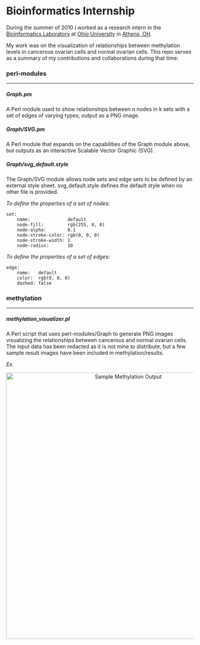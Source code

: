 # Bioinformatics Internship

During the summer of 2010 I worked as a research intern in the [Bioinformatics Laboratory](http://www.ohio.edu/bioinformatics/ "Ohio University Bioinformatics") at [Ohio University](http://www.ohio.edu/ "Ohio University Homepage") in [Athens, OH](https://www.google.com/maps/place/Athens,+OH+45701/@39.3344156,-82.1026,14z/data=!4m2!3m1!1s0x88487a8a2843c5d3:0x30b0012f06624a2b?hl=en "Map of Athens, OH"). 

My work was on the visualization of relationships between methylation levels in cancerous ovarian cells and normal ovarian cells.  This repo serves as a summary of my contributions and collaborations during that time:

### perl-modules
---

##### Graph.pm
 
A Perl module used to show relationships between n nodes in k sets with a set of edges of varying types; output as a PNG image.
    
##### Graph/SVG.pm
 
A Perl module that expands on the capabilities of the Graph module above, but outputs as an interactive Scalable Vector Graphic (SVG).

##### Graph/svg_default.style

The Graph/SVG module allows node sets and edge sets to be defined by an external style sheet. svg_default.style defines the default style when no other file is provided. 

*To define the properties of a set of nodes:*
```
set:
	name:              default
	node-fill:         rgb(255, 0, 0)
	node-alpha:        0.1
	node-stroke-color: rgb(0, 0, 0)
	node-stroke-width: 1
	node-radius:       10
```	
*To define the properties of a set of edges:*
```
edge:
	name:   default
	color:  rgb(0, 0, 0)
	dashed: false
```

### methylation
---

##### methylation_visualizer.pl

A Perl script that uses perl-modules/Graph to generate PNG images visualizing the relationships between cancerous and normal ovarian cells. The input data has been redacted as it is not mine to distribute, but a few sample result images have been included in methylation/results.

*Ex.*
<p align="center">
  <img src="https://raw.github.com/cswagner/bioinformatics-internship/master/methylation/results/methylation_data_minedge_filter_all_10_.png" alt="Sample Methylation Output" width=640 height=715/>
</p>
